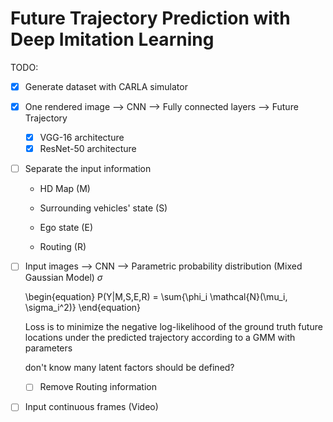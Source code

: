 # Future Trajectory Prediction with Deep Imitation Learning

TODO:

- [x] Generate dataset with CARLA simulator

- [x] One rendered image --> CNN --> Fully connected layers --> Future Trajectory

  - [x]  VGG-16 architecture
  - [x] ResNet-50 architecture

- [ ] Separate the input information

  - HD Map (M)

  - Surrounding vehicles' state (S)

  - Ego state (E)

  - Routing (R)

- [ ] Input images --> CNN --> Parametric probability distribution (Mixed Gaussian Model) $\sigma$

  \begin{equation}
  P(Y|M,S,E,R) = \sum{\phi_i \mathcal{N}(\mu_i, \sigma_i^2)}
  \end{equation}
  
  Loss is to minimize the negative log-likelihood of the ground truth future locations under the predicted trajectory according to a GMM with parameters 

  don't know many latent factors should be defined?

  - [ ] Remove Routing information

- [ ] Input continuous frames (Video) 
